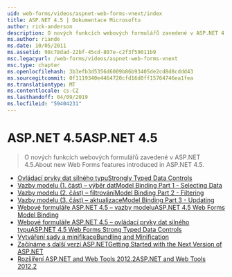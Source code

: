 ```yaml
---
uid: web-forms/videos/aspnet-web-forms-vnext/index
title: ASP.NET 4.5 | Dokumentace Microsoftu
author: rick-anderson
description: O nových funkcích webových formulářů zavedené v ASP.NET 4.5.
ms.author: riande
ms.date: 10/05/2011
ms.assetid: 98c78dad-22bf-45cd-807e-c2f3f59011b9
msc.legacyurl: /web-forms/videos/aspnet-web-forms-vnext
msc.type: chapter
ms.openlocfilehash: 3b3efb3d5356d6009b86b93405de2cd8d8cddd43
ms.sourcegitcommit: 0f1119340e4464720cfd16d0ff15764746ea1fea
ms.translationtype: MT
ms.contentlocale: cs-CZ
ms.lasthandoff: 04/09/2019
ms.locfileid: "59404231"
---
```

# <a name="aspnet-45"></a><span data-ttu-id="6a9e2-103">ASP.NET 4.5</span><span class="sxs-lookup"><span data-stu-id="6a9e2-103">ASP.NET 4.5</span></span>

> <span data-ttu-id="6a9e2-104">O nových funkcích webových formulářů zavedené v ASP.NET 4.5.</span><span class="sxs-lookup"><span data-stu-id="6a9e2-104">About new Web Forms features introduced in ASP.NET 4.5.</span></span>


- [<span data-ttu-id="6a9e2-105">Ovládací prvky dat silného typu</span><span class="sxs-lookup"><span data-stu-id="6a9e2-105">Strongly Typed Data Controls</span></span>](aspnet-vnext-videos-strongly-typed-data-controls.md)
- [<span data-ttu-id="6a9e2-106">Vazby modelu (1. část) – výběr dat</span><span class="sxs-lookup"><span data-stu-id="6a9e2-106">Model Binding Part 1 - Selecting Data</span></span>](aspnet-vnext-videos-model-binding-part-1-selecting-data.md)
- [<span data-ttu-id="6a9e2-107">Vazby modelu (2. část) – filtrování</span><span class="sxs-lookup"><span data-stu-id="6a9e2-107">Model Binding Part 2 - Filtering</span></span>](aspnet-vnext-videos-model-binding-part-2-filtering.md)
- [<span data-ttu-id="6a9e2-108">Vazby modelu (3. část) – aktualizace</span><span class="sxs-lookup"><span data-stu-id="6a9e2-108">Model Binding Part 3 - Updating</span></span>](aspnet-vnext-videos-model-binding-part-3-updating.md)
- [<span data-ttu-id="6a9e2-109">Webové formuláře ASP.NET 4.5 – vazby modelu</span><span class="sxs-lookup"><span data-stu-id="6a9e2-109">ASP.NET 4.5 Web Forms Model Binding</span></span>](aspnet-45-web-forms-model-binding.md)
- [<span data-ttu-id="6a9e2-110">Webové formuláře ASP.NET 4.5 – ovládací prvky dat silného typu</span><span class="sxs-lookup"><span data-stu-id="6a9e2-110">ASP.NET 4.5 Web Forms Strong Typed Data Controls</span></span>](aspnet-45-web-forms-strong-typed-data-controls.md)
- [<span data-ttu-id="6a9e2-111">Vytváření sady a minifikace</span><span class="sxs-lookup"><span data-stu-id="6a9e2-111">Bundling and Minification</span></span>](aspnet-vnext-videos-bundling-and-minification.md)
- [<span data-ttu-id="6a9e2-112">Začínáme s další verzí ASP.NET</span><span class="sxs-lookup"><span data-stu-id="6a9e2-112">Getting Started with the Next Version of ASP.NET</span></span>](getting-started-with-the-next-version-of-aspnet.md)
- [<span data-ttu-id="6a9e2-113">Rozšíření ASP.NET and Web Tools 2012.2</span><span class="sxs-lookup"><span data-stu-id="6a9e2-113">ASP.NET and Web Tools 2012.2</span></span>](aspnet-and-web-tools-20122.md)
